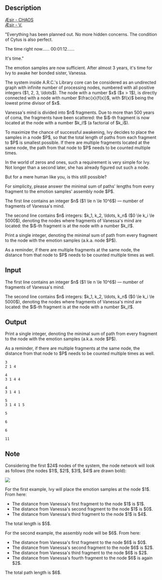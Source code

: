 ## Description

<div><div class="epigraph"><div class="epigraph-text"><a href="https://soundcloud.com/kivawu/aesir-chaos"><span class="tex-font-style-it">Æsir - CHAOS</span></a></div></div> <div class="epigraph"><div class="epigraph-text"><a href="https://soundcloud.com/kivawu/aesir-v"><span class="tex-font-style-it">Æsir - V.</span></a></div></div><p><span class="tex-font-style-it">"Everything has been planned out. No more hidden concerns. The condition of Cytus is also perfect.</span></p><p><span class="tex-font-style-it">The time right now...... 00:01:12......</span></p><p><span class="tex-font-style-it">It's time."</span></p><p>The emotion samples are now sufficient. After almost 3 years, it's time for Ivy to awake her bonded sister, Vanessa.</p><p>The system inside A.R.C.'s Library core can be considered as an undirected graph with infinite number of processing nodes, numbered with all positive integers ($1, 2, 3, \ldots$). The node with a number $x$ ($x &gt; 1$), is directly connected with a node with number $\frac{x}{f(x)}$, with $f(x)$ being the lowest prime divisor of $x$.</p><p>Vanessa's mind is divided into $n$ fragments. Due to more than 500 years of coma, the fragments have been scattered: the $i$-th fragment is now located at the node with a number $k_i!$ (a factorial of $k_i$).</p><p>To maximize the chance of successful awakening, Ivy decides to place the samples in a node $P$, so that the total length of paths from each fragment to $P$ is smallest possible. If there are multiple fragments located at the same node, the path from that node to $P$ needs to be counted multiple times.</p><p>In the world of zeros and ones, such a requirement is very simple for Ivy. Not longer than a second later, she has already figured out such a node.</p><p>But for a mere human like you, is this still possible?</p><p>For simplicity, please answer the minimal sum of paths' lengths from every fragment to the emotion samples' assembly node $P$.</p></div><div class="input-specification"><p>The first line contains an integer $n$ ($1 \le n \le 10^6$)&nbsp;— number of fragments of Vanessa's mind.</p><p>The second line contains $n$ integers: $k_1, k_2, \ldots, k_n$ ($0 \le k_i \le 5000$), denoting the nodes where fragments of Vanessa's mind are located: the $i$-th fragment is at the node with a number $k_i!$.</p></div><div class="output-specification"><p>Print a single integer, denoting the minimal sum of path from every fragment to the node with the emotion samples (a.k.a. node $P$).</p><p>As a reminder, if there are multiple fragments at the same node, the distance from that node to $P$ needs to be counted multiple times as well.</p></div>

## Input

<p>The first line contains an integer $n$ ($1 \le n \le 10^6$)&nbsp;— number of fragments of Vanessa's mind.</p><p>The second line contains $n$ integers: $k_1, k_2, \ldots, k_n$ ($0 \le k_i \le 5000$), denoting the nodes where fragments of Vanessa's mind are located: the $i$-th fragment is at the node with a number $k_i!$.</p>

## Output

<p>Print a single integer, denoting the minimal sum of path from every fragment to the node with the emotion samples (a.k.a. node $P$).</p><p>As a reminder, if there are multiple fragments at the same node, the distance from that node to $P$ needs to be counted multiple times as well.</p>





```input1
3
2 1 4
```




```input2
4
3 1 4 4
```




```input3
4
3 1 4 1
```




```input4
5
3 1 4 1 5
```




```output1
5
```




```output2
6
```




```output3
6
```




```output4
11
```



## Note

<p>Considering the first $24$ nodes of the system, the node network will look as follows (the nodes $1!$, $2!$, $3!$, $4!$ are drawn bold):</p><p><img class="tex-graphics" src="file://LwtrlcSR.png" style="max-width: 100.0%;max-height: 100.0%;"></p><p>For the first example, Ivy will place the emotion samples at the node $1$. From here:</p><ul> <li> The distance from Vanessa's first fragment to the node $1$ is $1$. </li><li> The distance from Vanessa's second fragment to the node $1$ is $0$. </li><li> The distance from Vanessa's third fragment to the node $1$ is $4$. </li></ul><p>The total length is $5$.</p><p>For the second example, the assembly node will be $6$. From here:</p><ul> <li> The distance from Vanessa's first fragment to the node $6$ is $0$. </li><li> The distance from Vanessa's second fragment to the node $6$ is $2$. </li><li> The distance from Vanessa's third fragment to the node $6$ is $2$. </li><li> The distance from Vanessa's fourth fragment to the node $6$ is again $2$. </li></ul><p>The total path length is $6$.</p>
